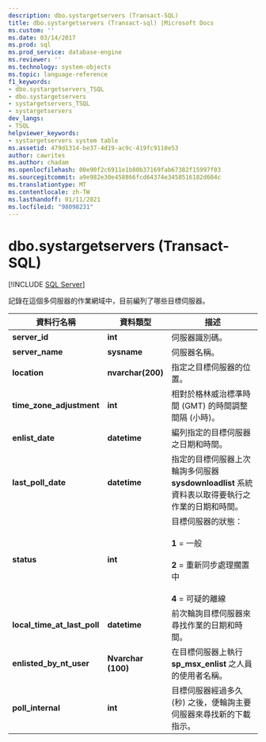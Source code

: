 ```yaml
---
description: dbo.systargetservers (Transact-SQL)
title: dbo.systargetservers (Transact-sql) |Microsoft Docs
ms.custom: ''
ms.date: 03/14/2017
ms.prod: sql
ms.prod_service: database-engine
ms.reviewer: ''
ms.technology: system-objects
ms.topic: language-reference
f1_keywords:
- dbo.systargetservers_TSQL
- dbo.systargetservers
- systargetservers_TSQL
- systargetservers
dev_langs:
- TSQL
helpviewer_keywords:
- systargetservers system table
ms.assetid: 479d1314-be37-4d19-ac9c-419fc9110e53
author: cawrites
ms.author: chadam
ms.openlocfilehash: 00e90f2c6911e1b80b37169fab67382f15997f03
ms.sourcegitcommit: a9e982e30e458866fcd64374e3458516182d604c
ms.translationtype: MT
ms.contentlocale: zh-TW
ms.lasthandoff: 01/11/2021
ms.locfileid: "98098231"
---
```

# <a name="dbosystargetservers-transact-sql"></a>dbo.systargetservers (Transact-SQL)
[!INCLUDE [SQL Server](../../includes/applies-to-version/sqlserver.md)]

  記錄在這個多伺服器的作業網域中，目前編列了哪些目標伺服器。  
  
|資料行名稱|資料類型|描述|  
|-----------------|---------------|-----------------|  
|**server_id**|**int**|伺服器識別碼。|  
|**server_name**|**sysname**|伺服器名稱。|  
|**location**|**nvarchar(200)**|指定之目標伺服器的位置。|  
|**time_zone_adjustment**|**int**|相對於格林威治標準時間 (GMT) 的時間調整間隔 (小時)。|  
|**enlist_date**|**datetime**|編列指定的目標伺服器之日期和時間。|  
|**last_poll_date**|**datetime**|指定的目標伺服器上次輪詢多伺服器 **sysdownloadlist** 系統資料表以取得要執行之作業的日期和時間。|  
|**status**|**int**|目標伺服器的狀態：<br /><br /> **1** = 一般<br /><br /> **2** = 重新同步處理擱置中<br /><br /> **4** = 可疑的離線|  
|**local_time_at_last_poll**|**datetime**|前次輪詢目標伺服器來尋找作業的日期和時間。|  
|**enlisted_by_nt_user**|**Nvarchar (100)**|在目標伺服器上執行 **sp_msx_enlist** 之人員的使用者名稱。|  
|**poll_internal**|**int**|目標伺服器經過多久 (秒) 之後，便輪詢主要伺服器來尋找新的下載指示。|  
  
  
